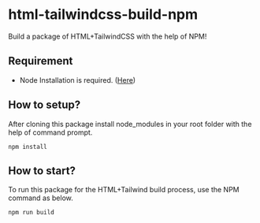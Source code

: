# html-tailwindcss-build-npm
Build a package of HTML+TailwindCSS with the help of NPM!

## Requirement
- Node Installation is required. ([Here](https://nodejs.org/en/download))

## How to setup?
After cloning this package install node_modules in your root folder with the help of command prompt.
```
npm install
```

## How to start?
To run this package for the HTML+Tailwind build process, use the NPM command as below.
```
npm run build
```
